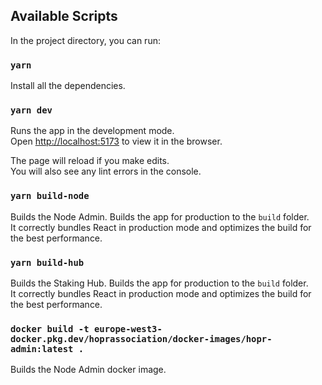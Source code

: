 ## Available Scripts

In the project directory, you can run:

### `yarn`

Install all the dependencies.

### `yarn dev`

Runs the app in the development mode.\
Open [http://localhost:5173](http://localhost:5173) to view it in the browser.

The page will reload if you make edits.\
You will also see any lint errors in the console.

### `yarn build-node`

Builds the Node Admin.
Builds the app for production to the `build` folder.\
It correctly bundles React in production mode and optimizes the build for the best performance.


### `yarn build-hub`

Builds the Staking Hub.
Builds the app for production to the `build` folder.\
It correctly bundles React in production mode and optimizes the build for the best performance.



### `docker build -t europe-west3-docker.pkg.dev/hoprassociation/docker-images/hopr-admin:latest .`

Builds the Node Admin docker image.



